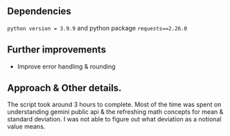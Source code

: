 ## Dependencies
`python version = 3.9.9` and python package `requests==2.26.0`

## Further improvements
* Improve error handling & rounding

## Approach & Other details.
The script took around 3 hours to complete. Most of the time was spent on understanding gemini public api & the refreshing math concepts for mean & standard deviation. I was not able to figure out what deviation as a notional value means.
